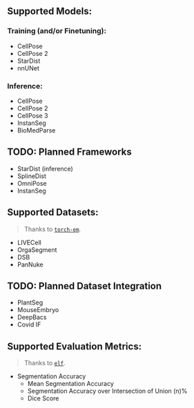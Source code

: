 ## Supported Models:

### Training (and/or Finetuning):
- CellPose
- CellPose 2
- StarDist
- nnUNet

### Inference:
- CellPose
- CellPose 2
- CellPose 3
- InstanSeg
- BioMedParse

## TODO: Planned Frameworks
- StarDist (inference)
- SplineDist
- OmniPose
- InstanSeg

## Supported Datasets:
> Thanks to <a href="https://github.com/constantinpape/torch-em">`torch-em`</a>.
- LIVECell
- OrgaSegment
- DSB
- PanNuke

## TODO: Planned Dataset Integration
- PlantSeg
- MouseEmbryo
- DeepBacs
- Covid IF

## Supported Evaluation Metrics:
> Thanks to <a href="https://github.com/constantinpape/elf">`elf`</a>.
- Segmentation Accuracy
    - Mean Segmentation Accuracy
    - Segmentation Accuracy over Intersection of Union (n)%
    - Dice Score
